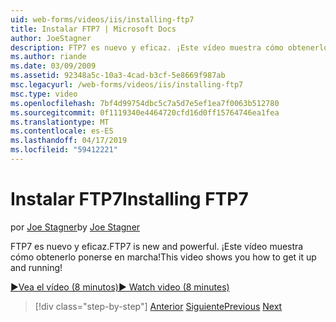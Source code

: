 ```yaml
---
uid: web-forms/videos/iis/installing-ftp7
title: Instalar FTP7 | Microsoft Docs
author: JoeStagner
description: FTP7 es nuevo y eficaz. ¡Este vídeo muestra cómo obtenerlo ponerse en marcha!
ms.author: riande
ms.date: 03/09/2009
ms.assetid: 92348a5c-10a3-4cad-b3cf-5e8669f987ab
msc.legacyurl: /web-forms/videos/iis/installing-ftp7
msc.type: video
ms.openlocfilehash: 7bf4d99754dbc5c7a5d7e5ef1ea7f0063b512780
ms.sourcegitcommit: 0f1119340e4464720cfd16d0ff15764746ea1fea
ms.translationtype: MT
ms.contentlocale: es-ES
ms.lasthandoff: 04/17/2019
ms.locfileid: "59412221"
---
```

# <a name="installing-ftp7"></a><span data-ttu-id="6b7ad-104">Instalar FTP7</span><span class="sxs-lookup"><span data-stu-id="6b7ad-104">Installing FTP7</span></span>

<span data-ttu-id="6b7ad-105">por [Joe Stagner](https://github.com/JoeStagner)</span><span class="sxs-lookup"><span data-stu-id="6b7ad-105">by [Joe Stagner](https://github.com/JoeStagner)</span></span>

<span data-ttu-id="6b7ad-106">FTP7 es nuevo y eficaz.</span><span class="sxs-lookup"><span data-stu-id="6b7ad-106">FTP7 is new and powerful.</span></span> <span data-ttu-id="6b7ad-107">¡Este vídeo muestra cómo obtenerlo ponerse en marcha!</span><span class="sxs-lookup"><span data-stu-id="6b7ad-107">This video shows you how to get it up and running!</span></span>

[<span data-ttu-id="6b7ad-108">&#9654;Vea el vídeo (8 minutos)</span><span class="sxs-lookup"><span data-stu-id="6b7ad-108">&#9654; Watch video (8 minutes)</span></span>](https://channel9.msdn.com/Blogs/ASP-NET-Site-Videos/installing-ftp7)

> [!div class="step-by-step"]
> <span data-ttu-id="6b7ad-109">[Anterior](creating-a-site-with-iis7-manager.md)
> [Siguiente](bit-rate-throttling.md)</span><span class="sxs-lookup"><span data-stu-id="6b7ad-109">[Previous](creating-a-site-with-iis7-manager.md)
[Next](bit-rate-throttling.md)</span></span>
